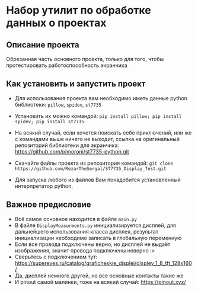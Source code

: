 # Набор утилит по обработке данных о проектах

## Описание проекта
Обрезанная часть основного проекта, только для того, чтобы протестировать работоспособность экранчика

## Как установить и запустить проект
- Для использования проекта вам необходимо иметь данные python библиотеки:
`pillow`, `spidev`, `st7735`
- Установить их можно командой:
`pip install pillow; pip install spidev; pip install st7735`
- На всякий случай, если хочется поискать себе приключений, или же с командами выше ничего не выходит, ссылка на оригинальный репозиторий библиотеки для экранчика:
https://github.com/pimoroni/st7735-python.git

- Скачайте файлы проекта из репозитория командой:
`git clone https://github.com/RezarTheSergal/ST7735_Display_Test.git`
- Для запуска любого из файлов Вам понадобится установленный интерпретатор python.

## Важное предисловие
- Всё самое основное находится в файле `main.py`
- В файле `DisplayMeasurments.py` инициализируется дисплей, для дальнейшего использования класса дисплея, результат инициализации необходимо записать в глобальную переменную
- Если все провода подключены верно, но дисплей не выдаёт изображения, значит провода подключены неверно :>
- Сверьтесь с подключением тут: https://supereyes.ru/catalog/graficheskie_displei/displey_1_8_tft_128x160/
- Да, дисплей немного другой, но все основные контакты такие же
- И pinout самой малинки, тоже на всякий случай: https://pinout.xyz/
